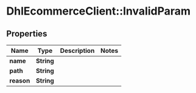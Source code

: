 # DhlEcommerceClient::InvalidParam

## Properties
Name | Type | Description | Notes
------------ | ------------- | ------------- | -------------
**name** | **String** |  |
**path** | **String** |  |
**reason** | **String** |  |



